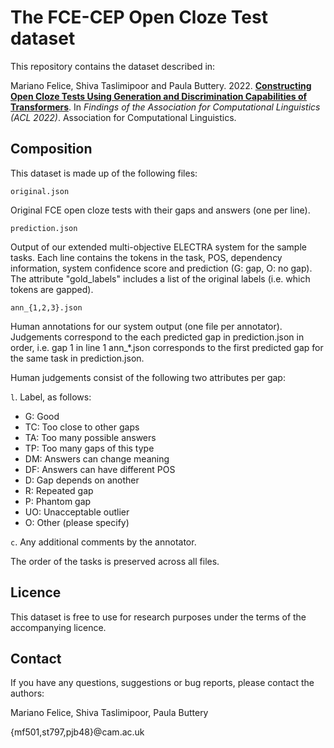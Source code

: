 # The FCE-CEP Open Cloze Test dataset

This repository contains the dataset described in: 

Mariano Felice, Shiva Taslimipoor and Paula Buttery. 2022. [**Constructing Open Cloze Tests Using Generation and Discrimination Capabilities of Transformers**]( http://arxiv.org/abs/2204.07237). In *Findings of the Association for Computational Linguistics (ACL 2022)*. Association for Computational Linguistics.

## Composition

This dataset is made up of the following files:

`original.json`

Original FCE open cloze tests with their gaps and answers (one per line).

`prediction.json`

Output of our extended multi-objective ELECTRA system for the sample tasks. Each line contains the tokens in the task, POS, dependency information, system confidence score and prediction (G: gap, O: no gap). The attribute "gold_labels" includes a list of the original labels (i.e. which tokens are gapped).

`ann_{1,2,3}.json`

Human annotations for our system output (one file per annotator). Judgements correspond to the each predicted gap in prediction.json in order, i.e. gap 1 in line 1 ann_*.json corresponds to the first predicted gap for the same task in prediction.json.

Human judgements consist of the following two attributes per gap:

`l`. Label, as follows:

- G:   Good
- TC:   Too close to other gaps
- TA:  Too many possible answers
- TP:  Too many gaps of this type
- DM:  Answers can change meaning
- DF:  Answers can have different POS
- D:   Gap depends on another
- R:   Repeated gap
- P:   Phantom gap
- UO:  Unacceptable outlier
- O:   Other (please specify)

`c`. Any additional comments by the annotator.

The order of the tasks is preserved across all files.

## Licence

This dataset is free to use for research purposes under the terms of the accompanying licence.

## Contact

If you have any questions, suggestions or bug reports, please contact the authors:

Mariano Felice, Shiva Taslimipoor, Paula Buttery

{mf501,st797,pjb48}@cam.ac.uk
